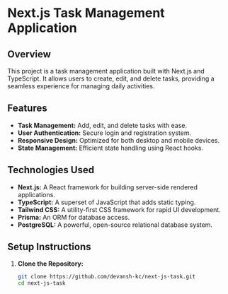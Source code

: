 # Next.js Task Management Application

## Overview

This project is a task management application built with Next.js and TypeScript. It allows users to create, edit, and delete tasks, providing a seamless experience for managing daily activities.

## Features

- **Task Management:** Add, edit, and delete tasks with ease.
- **User Authentication:** Secure login and registration system.
- **Responsive Design:** Optimized for both desktop and mobile devices.
- **State Management:** Efficient state handling using React hooks.

## Technologies Used

- **Next.js:** A React framework for building server-side rendered applications.
- **TypeScript:** A superset of JavaScript that adds static typing.
- **Tailwind CSS:** A utility-first CSS framework for rapid UI development.
- **Prisma:** An ORM for database access.
- **PostgreSQL:** A powerful, open-source relational database system.

## Setup Instructions

1. **Clone the Repository:**

   ```bash
   git clone https://github.com/devansh-kc/next-js-task.git
   cd next-js-task
